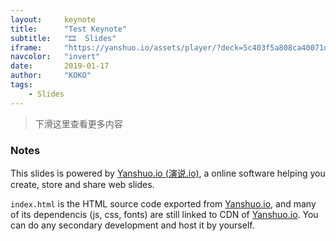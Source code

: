 ```yaml
---
layout:     keynote
title:      "Test Keynote"
subtitle:   "🎞  Slides"
iframe:     "https://yanshuo.io/assets/player/?deck=5c403f5a808ca40071d57be9#/"
navcolor:   "invert"
date:       2019-01-17
author:     "KOKO"
tags:
    - Slides
---
```



> 下滑这里查看更多内容



### Notes  

This slides is powered by [Yanshuo.io (演说.io)](http://yanshuo.io), a online software helping you create, store and share web slides. 

`index.html` is the HTML source code exported from [Yanshuo.io](http://yanshuo.io), and many of its dependencis (js, css, fonts) are still linked to CDN of [Yanshuo.io](http://yanshuo.io). You can do any secondary development and host it by yourself.